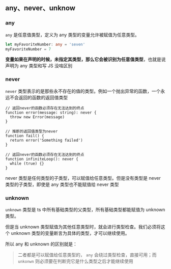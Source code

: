 ## any、never、unknow

### any

`any` 是任意值类型，定义为 any 类型的变量允许被赋值为任意类型。

```ts
let myFavoriteNumber: any = 'seven'
myFavoriteNumber = 7
```

**变量如果在声明的时候，未指定其类型，那么它会被识别为任意值类型**，也就是说声明为 any 类型和写 JS 没啥区别

### never

`never` 类型表示的是那些永不存在的值的类型。例如一个抛出异常的函数，一个永远不会返回的函数的返回值类型

```tsx
// 返回never的函数必须存在无法达到的终点
function error(message: string): never {
  throw new Error(message)
}

// 推断的返回值类型为never
function fail() {
  return error('Something failed')
}

// 返回never的函数必须存在无法达到的终点
function infiniteLoop(): never {
  while (true) {}
}
```

never 类型是任何类型的子类型，可以赋值给任意类型。但是没有类型是 never 类型的子类型，即使是 any 类型也不能赋值给 never 类型

### unknown

`unknown` 类型是 ts 中所有基础类型的父类型，所有基础类型都能赋值为 unknown 类型。

但是当 unknown 类型赋值为其他任意类型时，就会进行类型检查。我们必须将这个 unknown 类型的变量断言为具体的类型，才可以继续使用。

所以 any 和 unknown 的区别就是：

> 二者都是可以赋值给任意类型的， `any` 会绕过类型检查，直接可用；而 `unkonwn` 则必须要在判断完它是什么类型之后才能继续使用
